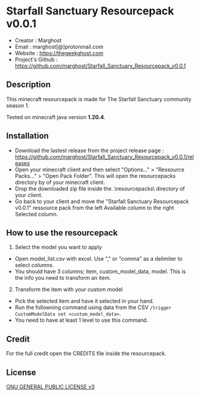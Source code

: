# Starfall Sanctuary Resourcepack v0.0.1

- Creator : Marghost
- Email : marghost[@]protonmail.com
- Website : https://thegeekghost.com
- Project's Github : https://github.com/marghost/Starfall_Sanctuary_Resourcepack_v0.0.1

## Description

This minecraft resourcepack is made for The Starfall Sanctuary community season 1.

Tested on minecraft java version **1.20.4**.

## Installation
- Download the lastest release from the project release page : https://github.com/marghost/Starfall_Sanctuary_Resourcepack_v0.0.1/releases
- Open your minecraft client and then select "Options..." > "Ressource Packs..." > "Open Pack Folder".  This will open the resourcepacks directory by of your minecraft client.
- Drop the downloaded zip file inside the .\resourcepacks\ directory of your client.  
- Go back to your client and move the "Starfall Sanctuary Resourcepack v0.0.1" ressource pack from the left Available column to the right Selected column.

## How to use the resourcepack

1) Select the model you want to apply
- Open model_list.csv with excel.  Use "," or "comma" as a delimiter to select columns.
- You should have 3 columns; item, custom_model_data, model.  This is the info you need to transform an item.

2) Transform the item with your custom model
- Pick the selected item and have it selected in your hand.
- Run the followning command using data from the CSV `/trigger CustomModelData set <custom_model_data>`.
- You need to have at least 1 level to use this command.

## Credit

For the full credit open the CREDITS file inside the resourcepack.

## License

[GNU GENERAL PUBLIC LICENSE v3](https://github.com/marghost/Starfall_Sanctuary_Resourcepack_v0.0.1/blob/main/LICENSE)

